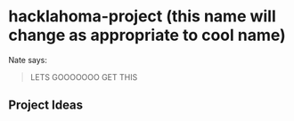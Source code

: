 # hacklahoma-project (this name will change as appropriate to cool name)
Nate says:
>LETS GOOOOOOO GET THIS
## Project Ideas